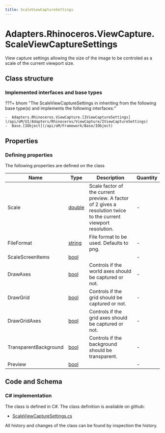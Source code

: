 ```yaml
---
title: ScaleViewCaptureSettings
---
```


# Adapters.Rhinoceros.ViewCapture.ScaleViewCaptureSettings

View capture settings allowing the size of the image to be controled as a scale of the current viewport size.

## Class structure

### Implemented interfaces and base types

???+ bhom "The ScaleViewCaptureSettings in inheriting from the following base type(s) and implements the following interfaces:"

    -  Adapters.Rhinoceros.ViewCapture.[IViewCaptureSettings](/api/oM/UI/Adapters/Rhinoceros/ViewCapture/IViewCaptureSettings)
    -  Base.[IObject](/api/oM/Framework/Base/IObject)


## Properties



### Defining properties

The following properties are defined on the class

| Name             | Type             | Description      | Quantity         |
|------------------|------------------|------------------|------------------|
| Scale | [double](https://learn.microsoft.com/en-us/dotnet/api/System.Double?view=netstandard-2.0) | Scale factor of the current preview. A factor of 2 gives a resolution twice to the current viewport resolution. | - |
| FileFormat | [string](https://learn.microsoft.com/en-us/dotnet/api/System.String?view=netstandard-2.0) | File format to be used. Defaults to png. | - |
| ScaleScreenItems | [bool](https://learn.microsoft.com/en-us/dotnet/api/System.Boolean?view=netstandard-2.0) |  | - |
| DrawAxes | [bool](https://learn.microsoft.com/en-us/dotnet/api/System.Boolean?view=netstandard-2.0) | Controls if the world axes should be captured or not. | - |
| DrawGrid | [bool](https://learn.microsoft.com/en-us/dotnet/api/System.Boolean?view=netstandard-2.0) | Controls if the grid should be captured or not. | - |
| DrawGridAxes | [bool](https://learn.microsoft.com/en-us/dotnet/api/System.Boolean?view=netstandard-2.0) | Controls if the grid axes should be captured or not. | - |
| TransparentBackground | [bool](https://learn.microsoft.com/en-us/dotnet/api/System.Boolean?view=netstandard-2.0) | Controls if the background should be transparent. | - |
| Preview | [bool](https://learn.microsoft.com/en-us/dotnet/api/System.Boolean?view=netstandard-2.0) |  | - |


## Code and Schema

### C# implementation

The class is defined in C#. The class definition is available on github:

- [ScaleViewCaptureSettings.cs](https://github.com/BHoM/Rhinoceros_Toolkit/blob/develop/Rhinoceros_oM/ViewCapture/ScaleViewCaptureSettings.cs)

All history and changes of the class can be found by inspection the history.

